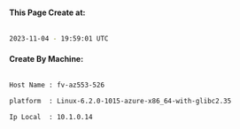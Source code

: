 
   
#### This Page Create at:

```bash

2023-11-04 - 19:59:01 UTC

```

#### Create By Machine:

```bash

Host Name : fv-az553-526

platform  : Linux-6.2.0-1015-azure-x86_64-with-glibc2.35

Ip Local  : 10.1.0.14

```


